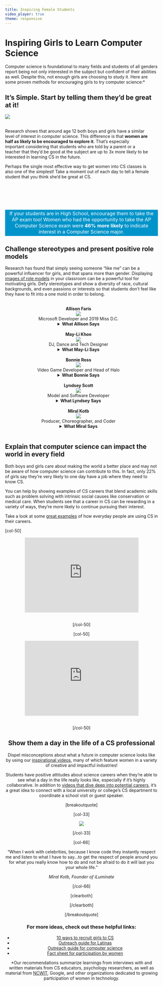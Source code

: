 ```yaml
---
title: Inspiring Female Students
video_player: true
theme: responsive
---
```

# Inspiring Girls to Learn Computer Science

Computer science is foundational to many fields and students of all genders report being not only interested in the subject but confident of their abilities as well. Despite this, not enough girls are choosing to study it. Here are some proven methods for encouraging girls to try computer science:*

## It’s Simple. Start by telling them they’d be great at it!

<div class="col-50" style="padding-right: 30px;">

<img src="/images/fit-450/marketing/excel-charter-schoolhoc-2015-stills-14.jpg">
<br><br>

</div>

<div class="col-50" style="padding-right: 30px; padding-bottom: 70px">

Research shows that around age 12 both boys and girls have a similar level of interest in computer science. This difference is that <b>women are half as likely to be encouraged to explore it</b>.  That’s especially important considering that students who are told by a parent or a teacher that they’d be good at the subject are up to 3x more likely to be interested in learning CS in the future.

Perhaps the single most effective way to get women into CS classes is also one of the simplest! Take a moment out of each day to tell a female student that you think she’d be great at CS. 

</div>


<div style="clear: both;">

<table style="border-style:hidden;">
  <tr>
    <td colspan="10" style="background-color:#0094ca; color:white; text-align:center; font-style:bold; border-style:hidden;""> If your students are in High School, encourage them to take the AP exam too! Women who had the opportunity to take the AP Computer Science exam were <b>46% more likely</b> to indicate interest in a Computer Science major.
      </td>
    </tr>
  </table>

</div>
  
## Challenge stereotypes and present positive role models

Research has found that simply seeing someone “like me” can be a powerful influencer for girls, and that spans more than gender. Displaying [images of role models](https://hourofcode.com/us/promote/resources#posters) in your classroom can be a powerful tool for motivating girls. Defy stereotypes and show a diversity of race, cultural backgrounds, and even passions or interests so that students don’t feel like they have to fit into a one mold in order to belong. 

<div style="clear: both;">

<div class="col-20" style="padding-right: 20px;">
<center>
<b><br>Allison Faris</b>
<br>
<img src="/images/fit-150/marketing/allison-faris.jpg"><br>
Microsoft Developer and 2019 Miss D.C.
<br>
<details>
  <summary><b>What Allison Says</b></summary>
  <p>
  “My goal is to show women and girls how they can turn their passion into a career, leveraging technology as the tool to allow them to do it.” <br><a href="http://media.licdn.com/embeds/media.html?src=https%3A%2F%2Fissuu.com%2Fmediaplanet_usa%2Fdocs%2Fcoding_careers&amp;url=https%3A%2F%2Fissuu.com%2Fmediaplanet_usa%2Fdocs%2Fcoding_careers&amp;type=text%2Fhtml&amp;schema=issuu">Miss DC Shares Her Coding Secrets, Media Planet</a>
</p>
</details>
</center>
</div>

<div class="col-20" style="padding-right: 20px;">
<center>
<b><br>May-Li Khoe</b>
<br>
<img src="/images/fit-150/marketing/may-li-khloe-400.jpg"><br>
DJ, Dance and Tech Designer
<br>
<details>
  <summary><b>What May-Li Says</b></summary>
  <p>
  “I’m dedicated to helping build a truly diverse and vibrant community of inventors who know how to listen, understand, question, and be prepared to redesign the world.” <br><a href="http://www.maylikhoe.com/">MayLiKhoe.com</a>
</p>
</details>
</center>
</div>

<div class="col-20" style="padding-right: 20px;">
<center>
<b><br>Bonnie Ross</b>
<br>
<img src="/images/fit-150/marketing/Bonnie-Ross-400.jpg"><br>
Video Game Developer and Head of Halo
<br>
<details>
  <summary><b>What Bonnie Says</b></summary>
  <p>
  “It is important to have women on the gaming side. It’s about creating worlds that we all want to escape into, and I think it’s about creating diverse characters and interesting storylines.” <br><a href="https://www.youtube.com/watch?v=Nq27cbLHVaE">Halo head Bonnie Ross: Diversity attracts diversity</a>
</p>
</details>
</center>
</div>

<div class="col-20" style="padding-right: 20px;">
<center>
<b><br>Lyndsey Scott</b>
<br>
<img src="/images/fit-150/marketing/lyndsey-scott-400.jpg"><br>
Model and Software Developer
<br>
<details>
  <summary><b>What Lyndsey Says</b></summary>
  <p>
  “Thirteen-year-old girls can easily become interested in computers and technology as long as they're given the opportunity.” <br><a href="https://www.businessinsider.com/lyndsey-scott-model-and-coder-2014-1">Lyndsey Scott Tells Us What It's Like To Be A Victoria's Secret Model Who Codes In Her Free Time, Business Insider</a>
</p>
</details>
</center>
</div>

<div class="col-20" style="padding-right: 20px;">
<center>
<b><br>Miral Kotb</b>
<br>
<img src="/images/fit-150/marketing/mmiral-kotb-400.png"><br>
Producer, Choreographer, and Coder
<br>
<details>
  <summary><b>What Miral Says</b></summary>
  <p>
  “People who write code, people who dance, people who create the costumes...can all come together into a room and create something magnificent.” <br><a href="https://www.youtube.com/watch?v=Xg1dUhVI9i0">Made with Code: Miral Kotb, Founder of iLuminate</a>
</p>
</details>
</center>
</div>

</div>
<div style="clear: both;"></div>
<br>

## Explain that computer science can impact the world in every field

Both boys and girls care about making the world a better place and may not be aware of how computer science can contribute to this. In fact, only 22% of girls say they’re very likely to one day have a job where they need to know CS. 

You can help by showing examples of CS careers that blend academic skills such as problem solving with intrinsic social causes like conservation or medical care. When students see that a career in CS can be rewarding in a variety of ways, they’re more likely to continue pursuing their interest. 

Take a look at some [great examples](https://code.org/careers-in-tech) of how everyday people are using CS in their careers. 

[col-50]

<center><iframe width="375" height="246" src="https://www.youtube.com/embed/t0-Z_LfGwUM" frameborder="0" allowfullscreen></iframe><br><br>

[/col-50]

[col-50]

<center><iframe width="375" height="246" src="https://www.youtube.com/embed/mFPg96gdPkc" frameborder="0" allowfullscreen></iframe><br><Br>

[/col-50]

## Show them a day in the life of a CS professional

Dispel misconceptions about what a future in computer science looks like by using our [inspirational videos](https://code.org/educate/resources/inspire), many of which feature women in a variety of creative and impactful industries! 

Students have positive attitudes about science careers when they’re able to see what a day in the life really looks like, especially if it’s highly collaborative. In addition to [videos that dive deep into potential careers](https://code.org/careers-in-tech), it’s a great idea to connect with a local university or college’s CS department to coordinate a school visit or guest speaker. 

[breakoutquote]

[col-33]

<img src="/images/marketing/miral_1200x1071.jpg" style="max-width: 80%"/>

[/col-33]

[col-66]

“When I work with celebrities, because I know code they instantly respect me and listen to what I have to say...to get the respect of people around you for what you really know how to do and not be afraid to do it will last you your whole life.”

*Miral Kotb, Founder of iLuminate*


[/col-66]

[clearboth]

[/clearboth]
   
[/breakoutquote]

### For more ideas, check out these helpful links:
- [10 ways to recruit girls to CS](https://www.ncwit.org/resources/top-10-ways-recruiting-high-school-women-your-computing-classes/top-10-ways-recruiting)
- [Outreach guide for Latinas](http://www.ncwit.org/latinas-information-technology)
- [Outreach guide for computer science](http://www.ncwit.org/resources/outreach-box-discovering-it)
- [Fact sheet for participation by women](http://www.ncwit.org/infographic/3435)

<a id="notes"></a>
*Our recommendations summarize learnings from interviews with and written materials from CS educators, psychology researchers, as well as material from [NCWIT](http://www.ncwit.org/), Google, and other organizations dedicated to growing participation of women in technology. 